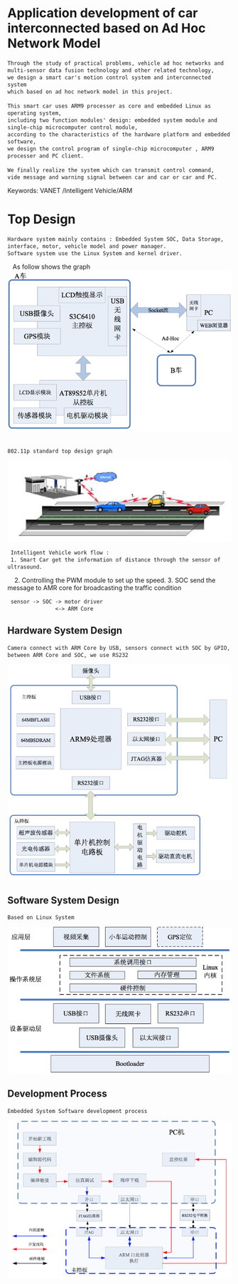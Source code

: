 # Application development of car interconnected based on Ad Hoc Network Model 
    Through the study of practical problems, vehicle ad hoc networks and 
    multi-sensor data fusion technology and other related technology, 
    we design a smart car's motion control system and interconnected system 
    which based on ad hoc network model in this project.
    
    This smart car uses ARM9 processer as core and embedded Linux as operating system, 
    including two function modules' design: embedded system module and single-chip microcomputer control module,
    according to the characteristics of the hardware platform and embedded software,
    we design the control program of single-chip microcomputer , ARM9 processer and PC client.
    
    We finally realize the system which can transmit control command, 
    vide message and warning signal between car and car or car and PC.

Keywords: VANET /Intelligent Vehicle/ARM

# Top Design
    Hardware system mainly contains : Embedded System SOC, Data Storage, interface, motor, vehicle model and power manager.
    Software system use the Linux System and kernel driver.
    As follow shows the graph
![Graph](/image_for_readme/1.png)      
    
    802.11p standard top design graph
![Graph](/image_for_readme/2.png)
    
     Intelligent Vehicle work flow : 
     1. Smart Car get the information of distance through the sensor of ultrasound.
     2. Controlling the PWM module to set up the speed.
     3. SOC send the message to AMR core for broadcasting the traffic condition
     
     sensor -> SOC -> motor driver
                   <-> ARM Core
                   
## Hardware System Design
    Camera connect with ARM Core by USB, sensors connect with SOC by GPIO,
    between ARM Core and SOC, we use RS232
    
![Graph](/image_for_readme/3.png)
   
## Software System Design
    Based on Linux System
    
![Graph](/image_for_readme/4.png)

## Development Process
    Embedded System Software development process
    
![Graph](/image_for_readme/5.png)
    
 
